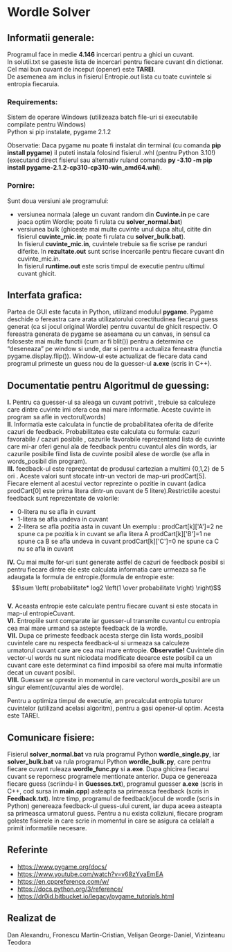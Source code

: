 # Wordle Solver

## Informatii generale:

Programul face in medie **4.146** incercari pentru a ghici un cuvant.  
In solutii.txt se gaseste lista de incercari pentru fiecare cuvant din dictionar.  
Cel mai bun cuvant de inceput (opener) este **TAREI**.  
De asemenea am inclus in fisierul Entropie.out lista cu toate cuvintele si entropia fiecaruia.  

### Requirements:

Sistem de operare Windows (utilizeaza batch file-uri si executabile compilate pentru Windows)  
Python si pip instalate, pygame 2.1.2

Observatie:
Daca pygame nu poate fi instalat din terminal (cu comanda **pip install pygame**) il puteti instala folosind fisierul .whl (pentru Python 3.10!) (executand direct fisierul sau alternativ ruland comanda **py -3.10 -m pip install pygame-2.1.2-cp310-cp310-win_amd64.whl**).

### Pornire:

Sunt doua versiuni ale programului: 
* versiunea normala (alege un cuvant random din **Cuvinte.in** pe care joaca optim Wordle; poate fi rulata cu **solver_normal.bat**)
* versiunea bulk (ghiceste mai multe cuvinte unul dupa altul, citite din fisierul **cuvinte_mic.in**; poate fi rulata cu **solver_bulk.bat**).  
In fisierul **cuvinte_mic.in**, cuvintele trebuie sa fie scrise pe randuri diferite.
In **rezultate.out** sunt scrise incercarile pentru fiecare cuvant din cuvinte_mic.in.  
In fisierul **runtime.out** este scris timpul de executie pentru ultimul cuvant ghicit.

## Interfata grafica:

Partea de GUI este facuta in Python, utilizand modulul **pygame**. Pygame deschide o fereastra care arata utilizatorului corectitudinea fiecarui guess generat (ca si jocul original Wordle) pentru cuvantul de ghicit respectiv. 
O fereastra generata de pygame se aseamana cu un canvas, in sensul ca foloseste mai multe functii (cum ar fi blit()) pentru a determina ce “deseneaza” pe window si unde, dar si pentru a actualiza fereastra (functia pygame.display.flip()). Window-ul este actualizat de fiecare data cand programul primeste un guess nou de la guesser-ul **a.exe** (scris in C++).

## Documentatie pentru Algoritmul de guessing:

**I.** Pentru ca guesser-ul sa aleaga un cuvant potrivit , trebuie sa calculeze care dintre cuvinte imi ofera cea mai mare informatie.
Aceste cuvinte in program sa afle in vectorul(words)  
**II**. Informatia este calculata in functie de probabilitatea oferita de diferite cazuri de feedback. Probabilitatea este calculata cu formula:
cazuri favorabile / cazuri posibile , cazurile favorabile reprezentand lista de cuvinte care mi-ar oferi genul ala de feedback pentru
cuvantul ales din words, iar cazurile posibile fiind lista de cuvinte posibil alese de wordle (se afla in words_posibil din program).  
**III.** feedback-ul este reprezentat de produsul cartezian a multimi {0,1,2} de 5 ori . Aceste valori sunt stocate intr-un vectori de map-uri 
prodCart[5]. Fiecare element al acestui vector reprezinte o pozitie in cuvant (adica prodCart[0] este prima litera dintr-un cuvant de 
5 litere).Restrictiile acestui feedback sunt reprezentate de valorile: 
* 0-litera nu se afla in cuvant  
* 1-litera se afla undeva in cuvant
* 2-litera se afla pozitia asta in cuvant
Un exemplu : prodCart[k]['A']=2 ne spune ca pe pozitia k in cuvant se afla litera A
prodCart[k]['B']=1 ne spune ca B se afla undeva in cuvant
prodCart[k]['C']=0 ne spune ca C nu se afla in cuvant  

**IV.** Cu mai multe for-uri sunt generate astfel de cazuri de feedback posibil si pentru fiecare dintre ele este calculata informatia care 
urmeaza sa fie adaugata la formula de entropie.(formula de entropie este: $$\sum \left( probabilitate* log2 \left(1 \over probabilitate \right) \right)$$  
**V.** Aceasta entropie este calculate pentru fiecare cuvant si este stocata in map-ul entropieCuvant.  
**VI.** Entropiile sunt comparate iar guesser-ul transmite cuvantul cu entropia cea mai mare urmand sa astepte feedback de la wordle.  
**VII.** Dupa ce primeste feedback acesta sterge din lista words_posibil cuvintele care nu respecta feedback-ul si urmeaza sa calculeze   
urmatorul cuvant care are cea mai mare entropie.
**Observatie!** Cuvintele din vector-ul words nu sunt niciodata modificate deoarce este posibil ca un cuvant care este determinat ca fiind 
imposibil sa ofere mai multa informatie decat un cuvant posibil.  
**VIII.** Guesser se opreste in momentul in care vectorul words_posibil are un singur element(cuvantul ales de wordle).  

Pentru a optimiza timpul de executie, am precalculat entropia tuturor cuvintelor (utilizand acelasi algoritm), pentru a gasi opener-ul optim. Acesta este TAREI. 

## Comunicare fisiere:

Fisierul **solver_normal.bat** va rula programul Python **wordle_single.py**, iar **solver_bulk.bat** va rula programul Python **wordle_bulk.py**, care pentru fiecare cuvant ruleaza **wordle_func.py** si **a.exe**. Dupa ghicirea fiecarui cuvant se repornesc programele mentionate anterior.
Dupa ce genereaza fiecare guess (scriindu-l in **Guesses.txt**), programul guesser **a.exe** (scris in C++, cod sursa in **main.cpp**) asteapta sa primeasca feedback (scris in **Feedback.txt**). Intre timp, programul de feedback/jocul de wordle (scris in Python) genereaza feedback-ul guess-ului curent, iar dupa aceea asteapta sa primeasca urmatorul guess. Pentru a nu exista coliziuni, fiecare program goleste fisierele in care scrie in momentul in care se asigura ca celalalt a primit informatiile necesare.

## Referinte
* https://www.pygame.org/docs/
* https://www.youtube.com/watch?v=v68zYyaEmEA
* https://en.cppreference.com/w/
* https://docs.python.org/3/reference/
* https://dr0id.bitbucket.io/legacy/pygame_tutorials.html

## Realizat de
Dan Alexandru, Fronescu Martin-Cristian, Velișan George-Daniel, Vizinteanu Teodora
